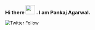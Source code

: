 ### Hi there <img src="https://raw.githubusercontent.com/MartinHeinz/MartinHeinz/master/wave.gif" width="30px"> . I am Pankaj Agarwal.
![Twitter Follow](https://img.shields.io/twitter/follow/pankaj_dynamic)

<!--
**PankajSAgarwal/PankajSAgarwal** is a ✨ _special_ ✨ repository because its `README.md` (this file) appears on your GitHub profile.

Here are some ideas to get you started:

- 🔭 I’m currently working on ...
- 🌱 I’m currently learning ...
- 👯 I’m looking to collaborate on ...
- 🤔 I’m looking for help with ...
- 💬 Ask me about ...
- 📫 How to reach me: ...
- 😄 Pronouns: ...
- ⚡ Fun fact: ...
-->

